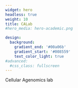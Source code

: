 ```yaml
---
widget: hero
headless: true
weight: 10
title: CALab
#hero_media: hero-academic.png

design:
  background:
    gradient_end: '#00a06b'
    gradient_start: '#008559'
    text_color_light: true
#advanced:
  #css_class: fullscreen
---
```


Cellular Agenomics lab

